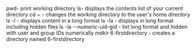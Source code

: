 pwd- print working directory
ls- displays the contents list of your current directory
cd ~ - changes the working directory to the user's home directory
ls -l - displays content in a long format
ls -la - displays in long format including hidden files
ls -la --numeric-uid-gid  - list long format and hidden with user and group IDs numerically
mdkir 6-firstdirectory - creates a directory named 6-firstdirectory
